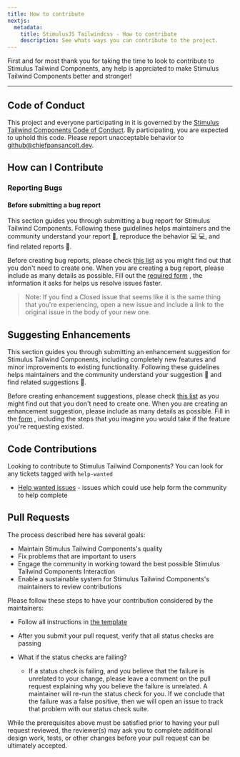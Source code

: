 ```yaml
---
title: How to contribute
nextjs:
  metadata:
    title: StimulusJS Tailwindcss - How to contribute
    description: See whats ways you can contribute to the project.
---
```


First and for most thank you for taking the time to look to contribute to
Stimulus Tailwind Components, any help is apprciated to make Stimulus Tailwind Components better
and stronger!

---

## Code of Conduct

This project and everyone participating in it is governed by the [Stimulus Tailwind Components Code of Conduct](https://github.com/chiefpansancolt/stimulus-tailwind-components/blob/main/.github/CODE_OF_CONDUCT.md).
By participating, you are expected to uphold this code. Please report
unacceptable behavior to github@chiefpansancolt.dev.

## How can I Contribute

### Reporting Bugs

#### Before submitting a bug report

This section guides you through submitting a bug report for Stimulus Tailwind Components.
Following these guidelines helps maintainers and the community understand your
report 📝, reproduce the behavior 💻 💻, and find related reports 🔎.

Before creating bug reports, please check [this list](https://github.com/chiefpansancolt/stimulus-tailwind-components/issues?q=is%3Aopen+is%3Aissue+label%3Abug)
as you might find out that you don't need to create one. When you are creating
a bug report, please include as many details as possible. Fill out the
[required form](https://github.com/chiefpansancolt/stimulus-tailwind-components/blob/main/.github/ISSUE_TEMPLATE/bug_report.md)
, the information it asks for helps us resolve issues faster.

> Note: If you find a Closed issue that seems like it is the same thing that you're experiencing, open a new issue and include a link to the original issue in the body of your new one.

## Suggesting Enhancements

This section guides you through submitting an enhancement suggestion for
Stimulus Tailwind Components, including completely new features and minor improvements to
existing functionality. Following these guidelines helps maintainers and the
community understand your suggestion 📝 and find related suggestions 🔎.

Before creating enhancement suggestions, please check [this list](https://github.com/chiefpansancolt/stimulus-tailwind-components/issues?q=is%3Aopen+is%3Aissue+label%3Aenhancement)
as you might find out that you don't need to create one. When you are creating
an enhancement suggestion, please include as many details as possible. Fill in
the [form](https://github.com/chiefpansancolt/stimulus-tailwind-components/blob/main/.github/ISSUE_TEMPLATE/feature-request.md)
, including the steps that you imagine you would take if the feature you're
requesting existed.

## Code Contributions

Looking to contribute to Stimulus Tailwind Components? You can look for any tickets tagged with `help-wanted`

- [Help wanted issues](https://github.com/chiefpansancolt/stimulus-tailwind-components/issues?q=is%3Aopen+is%3Aissue+label%3A%22help+wanted%22) - issues which could use help form the community to help complete

## Pull Requests

The process described here has several goals:

- Maintain Stimulus Tailwind Components's quality
- Fix problems that are important to users
- Engage the community in working toward the best possible Stimulus Tailwind Components Interaction
- Enable a sustainable system for Stimulus Tailwind Components's maintainers to review contributions

Please follow these steps to have your contribution considered by the maintainers:

- Follow all instructions in [the template](https://github.com/chiefpansancolt/stimulus-tailwind-components/blob/main/.github/PULL_REQUEST_TEMPLATE.md)
- After you submit your pull request, verify that all status checks are passing

- What if the status checks are failing?
  - If a status check is failing, and you believe that the failure is unrelated to your change, please leave a comment on the pull request explaining why you believe the failure is unrelated. A maintainer will re-run the status check for you. If we conclude that the failure was a false positive, then we will open an issue to track that problem with our status check suite.

While the prerequisites above must be satisfied prior to having your pull request reviewed, the reviewer(s) may ask you to complete additional design work, tests, or other changes before your pull request can be ultimately accepted.
